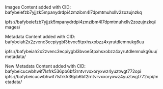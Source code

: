 Images
Content added with CID: bafybeiefzb7yjjzk5mpanydrdpi4zmzibm4l7dpmtmuhxllv2zozujnzkq

ipfs://bafybeiefzb7yjjzk5mpanydrdpi4zmzibm4l7dpmtmuhxllv2zozujnzkq/images/

Metadata
Content added with CID: bafybeiah2x2zvenc3ecpiygbl3bvoe5tpxhsxobzz4xyrutdlemnukg6uu

ipfs://bafybeiah2x2zvenc3ecpiygbl3bvoe5tpxhsxobzz4xyrutdlemnukg6uu/metadata/

New Metadata
Content added with CID: bafybeicucwbhwif7lsfrk536pb6bf2rntvrvxxoryxwz4yuztwgt772opi
ipfs://bafybeicucwbhwif7lsfrk536pb6bf2rntvrvxxoryxwz4yuztwgt772opi/metadata/
